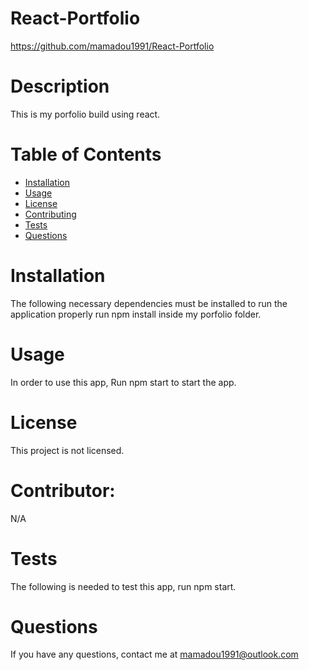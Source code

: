   # React-Portfolio
  https://github.com/mamadou1991/React-Portfolio
  # Description
  This is my porfolio build using react.
  # Table of Contents 
  * [Installation](#installation)
  * [Usage](#usage)
  * [License](#license)
  * [Contributing](#contributor)
  * [Tests](#tests)
  * [Questions](#questions)
  # Installation
  The following necessary dependencies must be installed to run the application properly
  run npm install inside my porfolio folder. 
  # Usage
  In order to use this app, Run npm start to start the app.
  # License
  This project is not licensed.
  # Contributor: 
  N/A
  # Tests
  The following is needed to test this app, run npm start.
  # Questions
  If you have any questions, contact me at mamadou1991@outlook.com